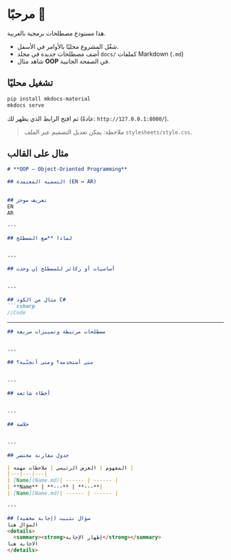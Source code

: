 # مرحبًا 👋

هذا مستودع مصطلحات برمجية بالعربية.

- شغّل المشروع محليًا بالأوامر في الأسفل.
- أضف مصطلحات جديدة في مجلد `docs/` كملفات Markdown (`.md`)
- شاهد مثال **OOP** في الصفحة الجانبية.

## تشغيل محليًا

```bash
pip install mkdocs-material
mkdocs serve
```

ثم افتح الرابط الذي يظهر لك (عادةً: `http://127.0.0.1:8000/`).

> ملاحظة: يمكن تعديل التصميم عبر الملف `stylesheets/style.css`.

## مثال على القالب

```markdown
# **OOP — Object-Oriented Programming**

## التسمية المعتمدة (EN ↔ AR)


## تعريف موجز
EN
AR

---

## لماذا **ضع المصطلح


---

## أساسيات أو ركائز للمصطلح إن وجدت


---

## مثال من الكود C#
```csharp
//Code
```

---
```markdown
## مصطلحات مرتبطة وتمييزات سريعة


---

## متى أستخدمه؟ ومتى أتجنّبه؟


---

## أخطاء شائعة


---

## خلاصة


---

## جدول مقارنة مختصر

| المفهوم | الغرض الرئيسي | ملاحظات مهمة |
|---|---|---|
| [Name](Name.md)| ------ | ------ |
| **Name** | **---** | **---**|
| [Name](Name.md)| ------ | ------ |

---

## سؤال تثبيت (إجابة مخفية)
السؤال هنا
<details>
  <summary><strong>إظهار الإجابة</strong></summary>
الاجابة هنا
</details>
```

